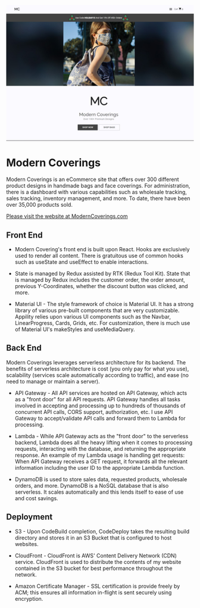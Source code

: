 <img src="readmeImages/Landing.jpg" >

# Modern Coverings

Modern Coverings is an eCommerce site that offers over 300 different product designs in handmade bags and face coverings. For administration, there is a dashboard with various capabilities such as wholesale tracking, sales tracking, inventory management, and more. To date, there have been over 35,000 products sold.

[Please visit the website at ModernCoverings.com](https://ModernCoverings.com)

## Front End

-   Modern Covering's front end is built upon React. Hooks are exclusively used to render all content. There is gratuitous use of common hooks such as useState and useEffect to enable interactions.

-   State is managed by Redux assisted by RTK (Redux Tool Kit). State that is managed by Redux includes the customer order, the order amount, previous Y-Coordinates, whether the discount button was clicked, and more.

-   Material UI - The style framework of choice is Material UI. It has a strong library of various pre-built components that are very customizable. Appility relies upon various UI components such as the Navbar, LinearProgress, Cards, Grids, etc. For customization, there is much use of Material UI's makeStyles and useMediaQuery.

## Back End

Modern Coverings leverages serverless architecture for its backend. The benefits of serverless architecture is cost (you only pay for what you use), scalability (services scale automatically according to traffic), and ease (no need to manage or maintain a server).

-   API Gateway - All API services are hosted on API Gateway, which acts as a "front door" for all API requests. API Gateway handles all tasks involved in accepting and processing up to hundreds of thousands of concurrent API calls, CORS support, authorization, etc. I use API Gateway to accept/validate API calls and forward them to Lambda for processing.

-   Lambda - While API Gateway acts as the "front door" to the serverless backend, Lambda does all the heavy lifting when it comes to processing requests, interacting with the database, and returning the appropriate response. An example of my Lambda usage is handling get requests: When API Gateway receives a GET request, it forwards all the relevant information including the user ID to the appropriate Lambda function.

-   DynamoDB is used to store sales data, requested products, wholesale orders, and more. DynamoDB is a NoSQL database that is also serverless. It scales automatically and this lends itself to ease of use and cost savings.

## Deployment

-   S3 - Upon CodeBuild completion, CodeDeploy takes the resulting build directory and stores it in an S3 Bucket that is configured to host websites.

-   CloudFront - CloudFront is AWS' Content Delivery Network (CDN) service. CloudFront is used to distribute the contents of my website contained in the S3 bucket for best performance throughout the network.

-   Amazon Certificate Manager - SSL certification is provide freely by ACM; this ensures all information in-flight is sent securely using encryption.

